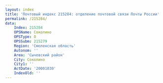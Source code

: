 ```yaml
---
layout: index
title: 'Почтовый индекс 215284: отделение почтовой связи Почты России'
permalink: /215284/
data:
    Index: 215284
    OPSName: Соколино
    OPSType: О
    OPSSubm: 215279
    Region: 'Смоленская область'
    Autonom: ''
    Area: 'Сычевский район'
    City: Соколино
    City1: ''
    ActDate: '20001030'
    IndexOld: ''
---
```

